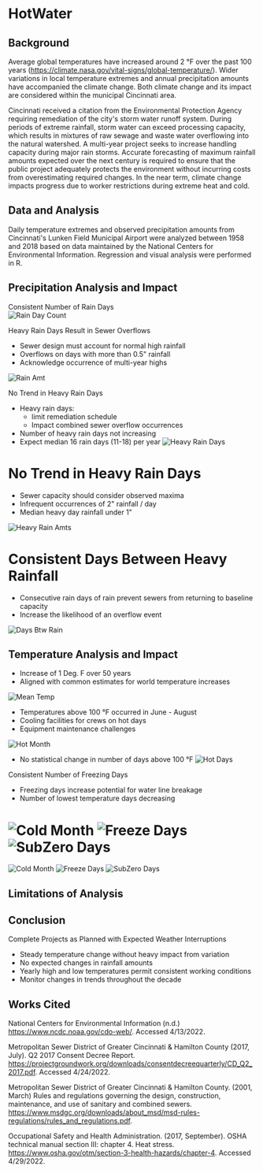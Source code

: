 # HotWater

## Background

Average global temperatures have increased around 2 °F over the past 100 years (https://climate.nasa.gov/vital-signs/global-temperature/).  Wider variations in local temperature extremes and annual precipitation amounts have accompanied the climate change.  Both climate change and its impact are considered within the municipal Cincinnati area.  

Cincinnati received a citation from the Environmental Protection Agency requiring remediation of the city's storm water runoff system.  During periods of extreme rainfall, storm water can exceed processing capacity, which results in mixtures of raw sewage and waste water overflowing into the natural watershed.  A multi-year project seeks to increase handling capacity during major rain storms.  Accurate forecasting of maximum rainfall amounts expected over the next century is required to ensure that the public project adequately protects the environment without incurring costs from overestimating required changes.  In the near term, climate change impacts progress due to worker restrictions during extreme heat and cold.  

## Data and Analysis
Daily temperature extremes and observed precipitation amounts from Cincinnati's Lunken Field Municipal Airport were analyzed between 1958 and 2018 based on data maintained by the National Centers for Environmental Information.  Regression and visual analysis were performed in R.

## Precipitation Analysis and Impact

Consistent Number of Rain Days  
![Rain Day Count](images/g.pcpt50yr.png)


Heavy Rain Days Result in Sewer Overflows
- Sewer design must account for normal high rainfall
- Overflows on days with more than 0.5" rainfall
- Acknowledge occurrence of multi-year highs

![Rain Amt](images/g.hist.rainDay.png)

No Trend in Heavy Rain Days
- Heavy rain days:
    - limit remediation schedule
    - Impact combined sewer overflow occurrences
- Number of heavy rain days not increasing
- Expect median 16 rain days (11-18) per year
![Heavy Rain Days](images/g.hvy_prpc.png)


No Trend in Heavy Rain Days
========================================================
- Sewer capacity should consider observed maxima
- Infrequent occurrences of 2" rainfall / day
- Median heavy day rainfall under 1"

![Heavy Rain Amts](images/g.hvy_prpbox.png)

Consistent Days Between Heavy Rainfall
========================================================

- Consecutive  rain days of rain prevent sewers from returning to baseline capacity 
- Increase the likelihood of an overflow event

![Days Btw Rain](images/g.prcp_dayBTW.png)

## Temperature Analysis and Impact

- Increase of 1 Deg. F over 50 years  
- Aligned with common estimates for world temperature increases

![Mean Temp](images/g.mtemp.png)

- Temperatures above 100 °F occurred in June - August
- Cooling facilities for crews on hot days
- Equipment maintenance challenges

![Hot Month](images/g.hotmonth.png)

- No statistical change in number of days above 100  °F
![Hot Days](images/g.hotdays.png)

Consistent Number of Freezing Days
- Freezing days increase potential for water line breakage
- Number of lowest temperature days decreasing

![Cold Month](images/g.coldmonth.png)
![Freeze Days](images/g.frezdays.png)
![SubZero Days](images/g.subzdays.png)
=======
![Cold Month](images/g.coldmonth)
![Freeze Days](images/g.frezdays.png)
![SubZero Days](images/g.g.subzdays.png)

## Limitations of Analysis

## Conclusion

Complete Projects as Planned with Expected Weather Interruptions
- Steady temperature change without heavy impact from variation
- No expected changes in rainfall amounts 
- Yearly high and low temperatures permit consistent working conditions
- Monitor changes in trends throughout the decade


## Works Cited

National Centers for Environmental Information (n.d.)  https://www.ncdc.noaa.gov/cdo-web/.  Accessed 4/13/2022.

Metropolitan Sewer District of Greater Cincinnati & Hamilton County (2017, July).  Q2 2017 Consent Decree Report.  https://projectgroundwork.org/downloads/consentdecreequarterly/CD_Q2_2017.pdf.  Accessed 4/24/2022.

Metropolitan Sewer District of Greater Cincinnati & Hamilton County. (2001, March)  Rules and regulations governing the design, construction, maintenance, and use of sanitary and combined sewers.  https://www.msdgc.org/downloads/about_msd/msd-rules-regulations/rules_and_regulations.pdf.  

Occupational Safety and Health Administration. (2017, September).  OSHA technical manual section III: chapter 4.  Heat stress.  https://www.osha.gov/otm/section-3-health-hazards/chapter-4.  Accessed 4/29/2022.





